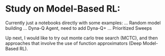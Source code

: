 # Study on Model-Based RL:

Currently just a notebooks directly with some examples:
    ... Random model building
    ... Dyna-Q Agent, need to add Dyna-Q+ 
    ... Prioritized Sweeps

Up next, I would like to try out monte carlo tree search (MCTC), and then approaches that
involve the use of function approximators (Deep Model-Based RL).
